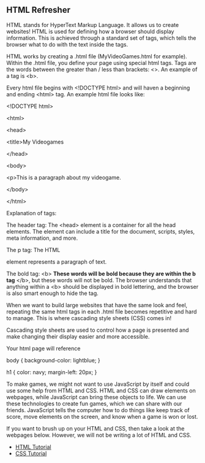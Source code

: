 ## HTML Refresher

HTML stands for HyperText Markup Language.  It allows us to create websites!  HTML is used for defining how a browser should display information.  This is achieved through a standard set of tags, which tells the browser what to do with the text inside the tags.  

HTML works by creating a .html file (MyVideoGames.html for example).  Within the .html file, you define your page using special html tags.  Tags are the words between the greater than / less than brackets: <>. An example of a tag is \<b>.  

Every html file begins with \<!DOCTYPE html> and will haven a beginning and ending \<html> tag.  An example html file looks like: 

\<!DOCTYPE html>

\<html>

\<head>

\<title>My Videogames</title>

\</head>

\<body>

\<p>This is a paragraph about my videogame.</p>

\</body>

\</html>

Explanation of tags: 

The header tag: 
The \<head> element is a container for all the head elements. The <head> element can include a title for the document, scripts, styles, meta information, and more. 

The p tag: The HTML <p> element represents a paragraph of text. 

The bold tag: 
\<b>
<b>These words will be bold because they are within the b tag</b> 
\</b>, but these words will not be bold.  The browser understands that anything within a \<b></b> should be displayed in bold lettering, and the browser is also smart enough to hide the tag.  

When we want to build large websites that have the same look and feel, repeating the same html tags in each .html file becomes repetitive and hard to manage.  This is where cascading style sheets (CSS) comes in!  

Cascading style sheets are used to control how a page is presented and make changing their display easier and more accessible.

Your html page will reference 

body {
    background-color: lightblue;
}

h1 {
    color: navy;
    margin-left: 20px;
}

To make games, we might not want to use JavaScript by itself and could use some help from HTML and CSS.  HTML and CSS can draw elements on webpages, while JavaScript can bring these objects to life.  We can use these technologies to create fun games, which we can share with our friends.  JavaScript tells the computer how to do things like keep track of score, move elements on the screen, and know when a game is won or lost.

If you want to brush up on your HTML and CSS, then take a look at the webpages below.  However, we will not be writing a lot of HTML and CSS.
* [HTML Tutorial](https://www.w3schools.com/html/)
* [CSS Tutorial](https://www.w3schools.com/css/)


